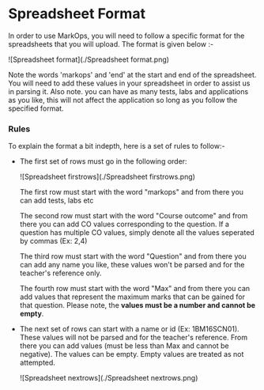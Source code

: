 # Spreadsheet Format

In order to use MarkOps, you will need to follow a specific format for the spreadsheets that you will upload. The format is given below :-

![Spreadsheet format](./Spreadsheet format.png)



Note the words 'markops' and 'end' at the start and end of the spreadsheet. You will need to add these values in your spreadsheet in order to assist us in parsing it. Also note. you can have as many tests, labs and applications as you like, this will not affect the application so long as you follow the specified format.

### Rules

To explain the format a bit indepth, here is a set of rules to follow:-

- The first set of rows must go in the following order:

  ![Spreadsheet firstrows](./Spreadsheet firstrows.png)

  The first row must start with the word "markops" and from there you can add tests, labs etc

  The second row must start with the word "Course outcome" and from there you can add CO values corresponding to the question. If a question has multiple CO values, simply denote all the values seperated by commas (Ex: 2,4)

  The third row must start with the word "Question" and from there you can add any name you like, these values won't be parsed and for the teacher's reference only.

  The fourth row must start with the word "Max" and from there you can add values that represent the maximum marks that can be gained for that question. Please note, the **values must be a number and cannot be empty**.

- The next set of rows can start with a name or id (Ex: 1BM16SCN01). These values will not be parsed and for the teacher's reference. From there you can add values (must be less than Max and cannot be negative). The values can be empty. Empty values are treated as not attempted. 

  ![Spreadsheet nextrows](./Spreadsheet nextrows.png)

  